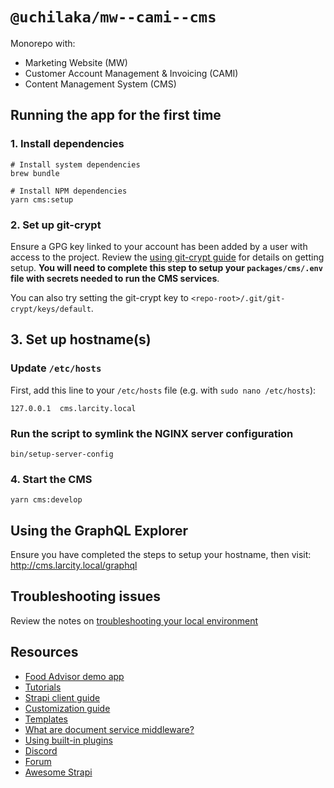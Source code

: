 # `@uchilaka/mw--cami--cms`

Monorepo with:

- Marketing Website (MW)
- Customer Account Management & Invoicing (CAMI)
- Content Management System (CMS)

## Running the app for the first time

### 1. Install dependencies

```shell
# Install system dependencies
brew bundle 

# Install NPM dependencies
yarn cms:setup
```

### 2. Set up git-crypt

Ensure a GPG key linked to your account has been added by a user with access to the project. Review the [using git-crypt guide](./md/GIT-CRYPT.md) for details on getting setup. **You will need to complete this step to setup your `packages/cms/.env` file with secrets needed to run the CMS services**.

You can also try setting the git-crypt key to `<repo-root>/.git/git-crypt/keys/default`.

## 3. Set up hostname(s)

### Update `/etc/hosts`

First, add this line to your `/etc/hosts` file (e.g. with `sudo nano /etc/hosts`):

```shell
127.0.0.1  cms.larcity.local
```

### Run the script to symlink the NGINX server configuration

```shell
bin/setup-server-config
```

### 4. Start the CMS

```shell
yarn cms:develop
```

## Using the GraphQL Explorer

Ensure you have completed the steps to setup your hostname, then visit: <http://cms.larcity.local/graphql>

## Troubleshooting issues

Review the notes on [troubleshooting your local environment](./md/TROUBLESHOOTING.md)

## Resources

- [Food Advisor demo app](https://github.com/strapi/foodadvisor)
- [Tutorials](https://strapi.io/blog/categories/tutorials)
- [Strapi client guide](https://docs.strapi.io/dev-docs/api/client)
- [Customization guide](https://docs.strapi.io/dev-docs/customization)
- [Templates](https://github.com/strapi/strapi/tree/develop/templates)
- [What are document service middleware?](https://strapi.io/blog/what-are-document-service-middleware-and-what-happened-to-lifecycle-hooks-1)
- [Using built-in plugins](https://docs.strapi.io/dev-docs/plugins/using-plugins)
- [Discord](https://discord.com/invite/strapi)
- [Forum](https://forum.strapi.io/)
- [Awesome Strapi](https://github.com/strapi-community/awesome-strapi)
